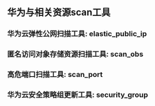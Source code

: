 ## 华为与相关资源scan工具

### 华为云弹性公网扫描工具: elastic_public_ip
### 匿名访问对象存储资源扫描工具: scan_obs
### 高危端口扫描工具: scan_port
### 华为云安全策略组更新工具: security_group
